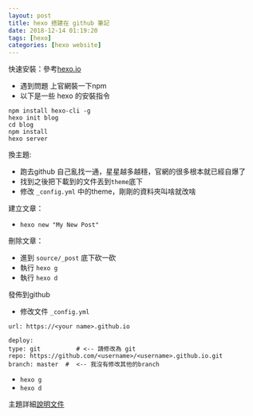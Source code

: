 ```yaml
---
layout: post
title: hexo 搭建在 github 筆記
date: 2018-12-14 01:19:20
tags: [hexo]
categories: [hexo website]
---
```


快速安裝：參考[hexo.io](https://hexo.io/zh-tw/)
* 遇到問題 上官網裝一下npm
* 以下是一些 hexo 的安裝指令
```
npm install hexo-cli -g
hexo init blog
cd blog
npm install
hexo server
```
<!-- more --> 
換主題:
* 跑去github 自己亂找一通，星星越多越穩，官網的很多根本就已經自爆了
* 找到之後把下載到的文件丟到`theme`底下
* 修改 `_config.yml` 中的theme，剛剛的資料夾叫啥就改啥

建立文章：
* `hexo new "My New Post"`

刪除文章：
* 進到 `source/_post` 底下砍一砍
* 執行 `hexo g`
* 執行 `hexo d`

發佈到github
* 修改文件 `_config.yml`

```
url: https://<your name>.github.io

deploy:
type: git          # <-- 請修改為 git
repo: https://github.com/<username>/<username>.github.io.git  
branch: master  #  <-- 我沒有修改其他的branch
```
* `hexo g`
* `hexo d`

主題詳細[說明文件](https://theme-next.org/docs/theme-settings/)
